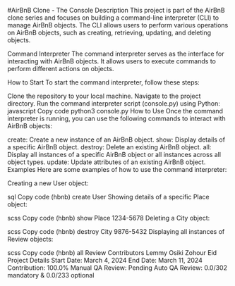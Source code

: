 #AirBnB Clone - The Console
Description
This project is part of the AirBnB clone series and focuses on building a command-line interpreter (CLI) to manage AirBnB objects. The CLI allows users to perform various operations on AirBnB objects, such as creating, retrieving, updating, and deleting objects.

Command Interpreter
The command interpreter serves as the interface for interacting with AirBnB objects. It allows users to execute commands to perform different actions on objects.

How to Start
To start the command interpreter, follow these steps:

Clone the repository to your local machine.
Navigate to the project directory.
Run the command interpreter script (console.py) using Python:
javascript
Copy code
python3 console.py
How to Use
Once the command interpreter is running, you can use the following commands to interact with AirBnB objects:

create: Create a new instance of an AirBnB object.
show: Display details of a specific AirBnB object.
destroy: Delete an existing AirBnB object.
all: Display all instances of a specific AirBnB object or all instances across all object types.
update: Update attributes of an existing AirBnB object.
Examples
Here are some examples of how to use the command interpreter:

Creating a new User object:

sql
Copy code
(hbnb) create User
Showing details of a specific Place object:

scss
Copy code
(hbnb) show Place 1234-5678
Deleting a City object:

scss
Copy code
(hbnb) destroy City 9876-5432
Displaying all instances of Review objects:

scss
Copy code
(hbnb) all Review
Contributors
Lemmy Osiki
Zohour Eid
Project Details
Start Date: March 4, 2024
End Date: March 11, 2024
Contribution: 100.0%
Manual QA Review: Pending
Auto QA Review: 0.0/302 mandatory & 0.0/233 optional